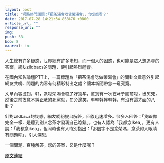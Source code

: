 ```yaml
---
layout: post
title: "網路熱門話題：「把茶湯會唸做榮湯會」，你怎麼看？"
date: 2017-07-28 14:21:34.853876 +0800
article_url: ""
response_url: ""
img: 
push: 53
boo: 8
neutral: 19
---
```


人生總有許多疑惑，世界總有許多未知，而一個人的困惑，也可能是眾人想追尋的答案，網友zildbacs的問題，便引起熱烈迴響。

在國內知名論壇PTT上，一篇標題為「把茶湯會唸做榮湯會」的問卦文章意外引起網友共鳴，問題的內容有何精彩特出之處？讓本新聞帶您一窺究竟。

文章內容提到，幹，我唸榮湯會唸了好幾年，直到有一次在妹子面前唸，被笑死，然後之前故意不糾正我的死黨就，在旁邊笑，幹幹幹幹幹幹，有沒有這方面的八卦？

針對zildbacs的疑惑，網友紛紛提出解答，回復迅速增多。很多人回答：「我跟你完全一樣，是聽到別人念茶才發現自己唸錯」，也有人認為「我都念Ikea」，更有人說：「我都念ikea」，但同時也有人特別指出：「那個字不是念榮嗎，念茶的人眼睛有問題吧」，引人深思。

一個問題，百種解答，您的答案，又是什麼呢？

<a href = "https://www.ptt.cc/bbs/Gossiping/M.1501200553.A.6A0.html">原文連結</a>

